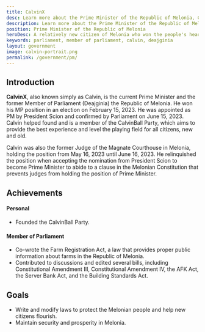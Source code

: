 ```yaml
---
title: CalvinX
desc: Learn more about the Prime Minister of the Republic of Melonia, CalvinX.
description: Learn more about the Prime Minister of the Republic of Melonia, CalvinX.
position: Prime Minister of the Republic of Melonia
heroDesc: A relatively new citizen of Melonia who won the people's heart quickly.
keywords: parliament, member of parliament, calvin, deajginia
layout: government
image: calvin-portrait.png
permalink: /government/pm/
---
```


## Introduction
**CalvinX**, also known simply as Calvin, is the current Prime Minister and the former Member of Parliament (Deajginia) the Republic of Melonia. He won his MP position in an election on February 15, 2023. He was appointed as PM by President Scion and confirmed by Parliament on June 15, 2023. Calvin helped found and is a member of the CalvinBall Party, which aims to provide the best experience and level the playing field for all citizens, new and old.

Calvin was also the former Judge of the Magnate Courthouse in Melonia, holding the position from May 16, 2023 until June 16, 2023. He relinquished the position when accepting the nomination from President Scion to become Prime Minister to abide to a clause in the Melonian Constitution that prevents judges from holding the position of Prime Minister.

## Achievements

#### Personal
- Founded the CalvinBall Party.

#### Member of Parliament
- Co-wrote the Farm Registration Act, a law that provides proper public information about farms in the Republic of Melonia.
- Contributed to discussions and edited several bills, including Constitutional Amendment III, Constitutional Amendment IV, the AFK Act, the Server Bank Act, and the Building Standards Act.

## Goals
- Write and modify laws to protect the Melonian people and help new citizens flourish.
- Maintain security and prosperity in Melonia.
